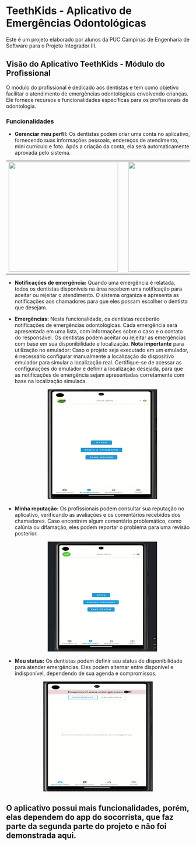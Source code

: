 # TeethKids - Aplicativo de Emergências Odontológicas

Este é um projeto elaborado por alunos da PUC Campinas de Engenharia de Software para o Projeto Integrador III.

## Visão do Aplicativo TeethKids - Módulo do Profissional

O módulo do profissional é dedicado aos dentistas e tem como objetivo facilitar o atendimento de emergências odontológicas envolvendo crianças. Ele fornece recursos e funcionalidades específicas para os profissionais de odontologia.

### Funcionalidades

- **Gerenciar meu perfil:** Os dentistas podem criar uma conta no aplicativo, fornecendo suas informações pessoais, endereços de atendimento, mini currículo e foto. Após a criação da conta, ela será automaticamente aprovada pelo sistema.
<table>
  <tr>
      <td>
      <img width="300" height="300" src="https://github.com/jwlds/TeethKids/blob/main/app/src/assets/registerLogin.gif">
    </td>
    <td>
      <img width="300" height="300" src="https://github.com/jwlds/TeethKids/blob/main/app/src/assets/profileGif.gif">
    </td>
    <td>
      <img width="300" height="300" src="https://github.com/jwlds/TeethKids/blob/main/app/src/assets/addressGif.gif">
    </td>
  </tr>
</table>

- **Notificações de emergência:** Quando uma emergência é relatada, todos os dentistas disponíveis na área recebem uma notificação para aceitar ou rejeitar o atendimento. O sistema organiza e apresenta as notificações aos chamadores para que eles possam escolher o dentista que desejam.

- **Emergências:** Nesta funcionalidade, os dentistas receberão notificações de emergências odontológicas. Cada emergência será apresentada em uma lista, com informações sobre o caso e o contato do responsável. Os dentistas podem aceitar ou rejeitar as emergências com base em sua disponibilidade e localização.
     **Nota importante** para utilização no emulador: Caso o projeto seja executado em um emulador, é necessário configurar manualmente a localização do dispositivo emulador para simular a localização real. Certifique-se de acessar as configurações do emulador e definir a localização desejada, para que as notificações de emergência sejam apresentadas corretamente com base na localização simulada.

   <p align="center" >
    <img width="300" height="300" src="https://github.com/jwlds/TeethKids/blob/main/app/src/assets/emegencyGif.gif">
  </p>


- **Minha reputação:** Os profissionais podem consultar sua reputação no aplicativo, verificando as avaliações e os comentários recebidos dos chamadores. Caso encontrem algum comentário problemático, como calúnia ou difamação, eles podem reportar o problema para uma revisão posterior.

  <p align="center" >
    <img width="300" height="300" src="https://github.com/jwlds/TeethKids/blob/main/app/src/assets/reviewGif.gif">
  </p>

- **Meu status:** Os dentistas podem definir seu status de disponibilidade para atender emergências. Eles podem alternar entre disponível e indisponível, dependendo de sua agenda e compromissos.

 <p align="center" >
    <img width="300" height="300" src="https://github.com/jwlds/TeethKids/blob/main/app/src/assets/statusGif.gif">
  </p>


  ## O aplicativo possui mais funcionalidades, porém, elas dependem do app do socorrista, que faz parte da segunda parte do projeto e não foi demonstrada aqui.







